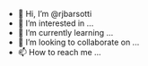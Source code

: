 - 👋 Hi, I’m @rjbarsotti
- 👀 I’m interested in ...
- 🌱 I’m currently learning ...
- 💞️ I’m looking to collaborate on ...
- 📫 How to reach me ...

<!---
rjbarsotti/rjbarsotti is a ✨ special ✨ repository because its `README.md` (this file) appears on your GitHub profile.
You can click the Preview link to take a look at your changes.
--->
